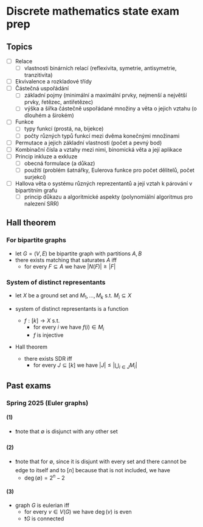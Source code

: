 # Discrete mathematics state exam prep

## Topics

- [ ] Relace
  - [ ] vlastnosti binárních relací (reflexivita, symetrie, antisymetrie, tranzitivita)
- [ ] Ekvivalence a rozkladové třídy
- [ ] Částečná uspořádání
  - [ ] základní pojmy (minimální a maximální prvky, nejmenší a největší prvky, řetězec, antiřetězec)
  - [ ] výška a šířka částečně uspořádané množiny a věta o jejich vztahu (o dlouhém a širokém)
- [ ] Funkce
  - [ ] typy funkcí (prostá, na, bijekce)
  - [ ] počty různých typů funkcí mezi dvěma konečnými množinami
- [ ] Permutace a jejich základní vlastnosti (počet a pevný bod)
- [ ] Kombinační čísla a vztahy mezi nimi, binomická věta a její aplikace
- [ ] Princip inkluze a exkluze
  - [ ] obecná formulace (a důkaz)
  - [ ] použití (problém šatnářky, Eulerova funkce pro počet dělitelů, počet surjekcí)
- [ ] Hallova věta o systému různých reprezentantů a její vztah k párování v bipartitním grafu
  - [ ] princip důkazu a algoritmické aspekty (polynomiální algoritmus pro nalezení SRR)

## Hall theorem

### For bipartite graphs

- let $G=(V,E)$ be bipartite graph with partitions $A,B$
- there exists matching that saturates $A$ iff
  - for every $F \subseteq A$ we have $|N(F)| \geq |F|$

### System of distinct representants

- let $X$ be a ground set and $M_1,\ldots,M_k$ s.t. $M_i \subseteq X$
- system of distinct representants is a function
  - $f : [k] \rightarrow X$ s.t.
    - for every $i$ we have $f(i) \in M_i$
    - $f$ is injective

- Hall theorem
  - there exists SDR iff 
    - for every $J \subseteq [k]$ we have $|J| \leq |\bigcup_{i \in J}M_i|$


## Past exams

### Spring 2025 (Euler graphs)

#### (1)

- ❗note that $\emptyset$ is disjunct with any other set

#### (2)

- ❗note that for $\emptyset$, since it is disjunt with every set and there cannot be edge to itself and to $[n]$ because that is not included, we have
  - $\deg(\emptyset) = 2^n-2$

#### (3)

- graph $G$ is eulerian iff
  - for every $v \in V(G)$ we have $\deg(v)$ is even
  - ❗$G$ is connected